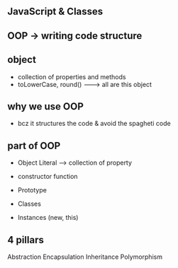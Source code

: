 ## JavaScript & Classes

## OOP -> writing code structure

## object 
- collection of properties and methods
- toLowerCase, round() ---> all are this object 


## why we use OOP
- bcz it structures the code & avoid the spagheti code 

## part of OOP
- Object Literal --> collection of property

- constructor function 
- Prototype
- Classes 
- Instances (new, this)


## 4 pillars 
Abstraction 
Encapsulation
Inheritance 
Polymorphism


